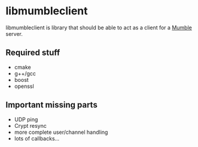 # libmumbleclient

libmumbleclient is library that should be able to act as a client for a [Mumble](http://mumble.sf.net) server.

## Required stuff

* cmake
* g++/gcc
* boost
* openssl

## Important missing parts

* UDP ping
* Crypt resync
* more complete user/channel handling
* lots of callbacks...
